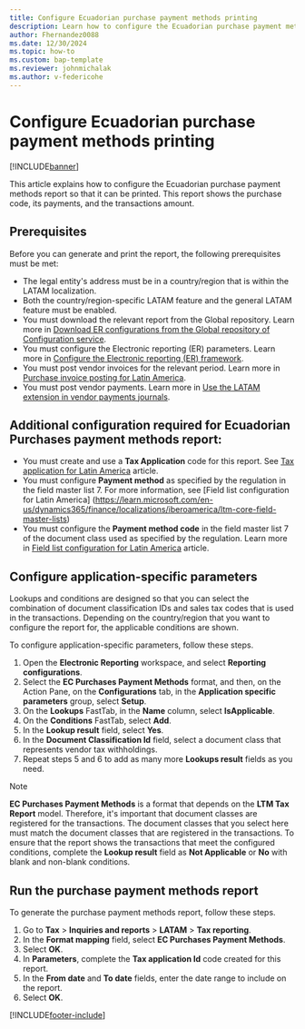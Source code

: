 ```yaml
---
title: Configure Ecuadorian purchase payment methods printing 
description: Learn how to configure the Ecuadorian purchase payment methods report for printing.
author: Fhernandez0088
ms.date: 12/30/2024
ms.topic: how-to
ms.custom: bap-template
ms.reviewer: johnmichalak
ms.author: v-federicohe
---
```


# Configure Ecuadorian purchase payment methods printing

[!INCLUDE[banner](../../includes/banner.md)]

This article explains how to configure the Ecuadorian purchase payment methods report so that it can be printed. This report shows the purchase code, its payments, and the transactions amount.

## Prerequisites

Before you can generate and print the report, the following prerequisites must be met:

- The legal entity's address must be in a country/region that is within the LATAM localization.
- Both the country/region-specific LATAM feature and the general LATAM feature must be enabled.
- You must download the relevant report from the Global repository. Learn more in [Download ER configurations from the Global repository of Configuration service](../../../fin-ops-core/dev-itpro/analytics/er-download-configurations-global-repo.md).
- You must configure the Electronic reporting (ER) parameters. Learn more in [Configure the Electronic reporting (ER) framework](../../../fin-ops-core/dev-itpro/analytics/electronic-reporting-er-configure-parameters.md).
- You must post vendor invoices for the relevant period. Learn more in [Purchase invoice posting for Latin America](ltm-core-purchase-invoice-posting.md).
- You must post vendor payments. Learn more in [Use the LATAM extension in vendor payments journals](ltm-latam-in-vendor-payment.md).

## Additional configuration required for Ecuadorian Purchases payment methods report:

- You must create and use a **Tax Application** code for this report. See [Tax application for Latin America](https://learn.microsoft.com/dynamics365/finance/localizations/iberoamerica/ltm-core-tax-application) article.
- You must configure **Payment method** as specified by the regulation in the field master list 7. For more information, see [Field list configuration for Latin America] (https://learn.microsoft.com/en-us/dynamics365/finance/localizations/iberoamerica/ltm-core-field-master-lists)
- You must configure the **Payment method code** in the field master list 7 of the document class used as specified by the regulation. Learn more in [Field list configuration for Latin America](https://learn.microsoft.com/dynamics365/finance/localizations/iberoamerica/ltm-core-field-master-lists) article.

## Configure application-specific parameters

Lookups and conditions are designed so that you can select the combination of document classification IDs and sales tax codes that is used in the transactions. Depending on the country/region that you want to configure the report for, the applicable conditions are shown.

To configure application-specific parameters, follow these steps.

1. Open the **Electronic Reporting** workspace, and select **Reporting configurations**.
1. Select the **EC Purchases Payment Methods** format, and then, on the Action Pane, on the **Configurations** tab, in the **Application specific parameters** group, select **Setup**.
1. On the **Lookups** FastTab, in the **Name** column, select **IsApplicable**.
1. On the **Conditions** FastTab, select **Add**.
1. In the **Lookup result** field, select **Yes**.
1. In the **Document Classification Id** field, select a document class that represents vendor tax withholdings.
1. Repeat steps 5 and 6 to add as many more **Lookups result** fields as you need.
 
> [!NOTE]
> **EC Purchases Payment Methods** is a format that depends on the **LTM Tax Report** model. Therefore, it's important that document classes are registered for the transactions. The document classes that you select here must match the document classes that are registered in the transactions. To ensure that the report shows the transactions that meet the configured conditions, complete the **Lookup result** field as **Not Applicable** or **No** with blank and non-blank conditions.

## Run the purchase payment methods report

To generate the purchase payment methods report, follow these steps.

1. Go to **Tax** \> **Inquiries and reports** \> **LATAM** \> **Tax reporting**.
1. In the **Format mapping** field, select **EC Purchases Payment Methods**.
1. Select **OK**.
3. In **Parameters**, complete the **Tax application Id** code created for this report.
1. In the **From date** and **To date** fields, enter the date range to include on the report.
1. Select **OK**.

[!INCLUDE[footer-include](../../../includes/footer-banner.md)]
